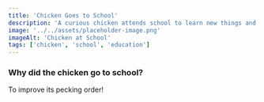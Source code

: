 ```yaml
---
title: 'Chicken Goes to School'
description: 'A curious chicken attends school to learn new things and make friends with other animals.'
image: '../../assets/placeholder-image.png'
imageAlt: 'Chicken at School'
tags: ['chicken', 'school', 'education']
---
```


### Why did the chicken go to school?

To improve its pecking order!
